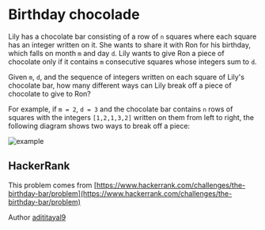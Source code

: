 # Birthday chocolade

Lily has a chocolate bar consisting of a row of `n` squares where each square has an integer written on it. She wants to share it with Ron for his birthday, which falls on month `m` and day `d`. Lily wants to give Ron a piece of chocolate only if it contains `m` consecutive squares whose integers sum to `d`.

Given `m`, `d`, and the sequence of integers written on each square of Lily's chocolate bar, how many different ways can Lily break off a piece of chocolate to give to Ron?

For example, if `m = 2`, `d = 3` and the chocolate bar contains `n` rows of squares with the integers `[1,2,1,3,2]` written on them from left to right, the following diagram shows two ways to break off a piece:

![example](https://s3.amazonaws.com/hr-assets/0/1489060874-a04ddb06cf-choco4.png "Example")

## HackerRank

This problem comes from [https://www.hackerrank.com/challenges/the-birthday-bar/problem](https://www.hackerrank.com/challenges/the-birthday-bar/problem)

Author [adititayal9](https://www.hackerrank.com/adititayal9)